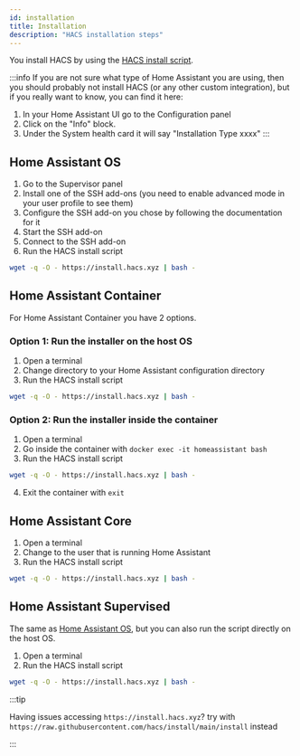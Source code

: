 ```yaml
---
id: installation
title: Installation
description: "HACS installation steps"
---
```


You install HACS by using the [HACS install script](https://github.com/hacs/install).

:::info
If you are not sure what type of Home Assistant you are using, then you should probably not install HACS (or any other custom integration), but if you really want to know, you can find it here:

1. In your Home Assistant UI go to the Configuration panel
1. Click on the "Info" block.
1. Under the System health card it will say "Installation Type  xxxx" 
:::

## Home Assistant OS

1. Go to the Supervisor panel
1. Install one of the SSH add-ons (you need to enable advanced mode in your user profile to see them)
1. Configure the SSH add-on you chose by following the documentation for it
1. Start the SSH add-on
1. Connect to the SSH add-on
1. Run the HACS install script

```bash
wget -q -O - https://install.hacs.xyz | bash -
```

## Home Assistant Container

For Home Assistant Container you have 2 options.

### Option 1: Run the installer on the host OS

1. Open a terminal
1. Change directory to your Home Assistant configuration directory
1. Run the HACS install script

```bash
wget -q -O - https://install.hacs.xyz | bash -
```

### Option 2: Run the installer inside the container

1. Open a terminal
1. Go inside the container with `docker exec -it homeassistant bash`
1. Run the HACS install script

```bash
wget -q -O - https://install.hacs.xyz | bash -
```

4. Exit the container with `exit`


## Home Assistant Core

1. Open a terminal
1. Change to the user that is running Home Assistant
1. Run the HACS install script

```bash
wget -q -O - https://install.hacs.xyz | bash -
```

## Home Assistant Supervised

The same as [Home Assistant OS](#home-assistant-os), but you can also run the script directly on the host OS.

1. Open a terminal
1. Run the HACS install script

```bash
wget -q -O - https://install.hacs.xyz | bash -
```

:::tip

Having issues accessing `https://install.hacs.xyz`? try with `https://raw.githubusercontent.com/hacs/install/main/install` instead

:::

